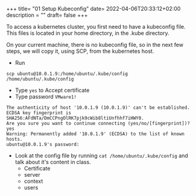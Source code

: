 +++
title= "01 Setup Kubeconfig"
date= 2022-04-06T20:33:12+02:00
description = ""
draft= false
+++

To access a kubernetes cluster, you first need to have a kubeconfig file.
This files is located in your home directory, in the .kube directory.

On your current machine, there is no kubeconfig file, so in the next few steps, we will copy it, using SCP, from the kubernetes host.

- Run 
```
scp ubuntu@10.0.1.9:/home/ubuntu/.kube/config /home/ubuntu/.kube/config
```
- Type `yes` to Accept certificate
- Type password `VMware1!`
```
The authenticity of host '10.0.1.9 (10.0.1.9)' can't be established.
ECDSA key fingerprint is SHA256:AFdNTa/DmCCPngOlRK7pjk9cWib8ltiUnfhhf7iHWY0.
Are you sure you want to continue connecting (yes/no/[fingerprint])? yes
Warning: Permanently added '10.0.1.9' (ECDSA) to the list of known hosts.
ubuntu@10.0.1.9's password: 
```
- Look at the config file by running `cat /home/ubuntu/.kube/config` and talk about it's content in class.
    - Certificate
    - server
    - context
    - users
